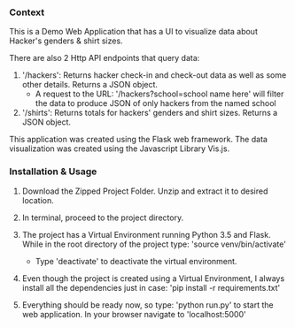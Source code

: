 ### Context

This is a Demo Web Application that has a UI to visualize data about Hacker's genders & shirt sizes.

There are also 2 Http API endpoints that query data:
1. '/hackers': Returns hacker check-in and check-out data as well as some other details. Returns a JSON object.
	- A request to the URL: '/hackers?school=school name here' will filter the data to produce JSON of only hackers from the named school
2. '/shirts': Returns totals for hackers' genders and shirt sizes. Returns a JSON object.

This application was created using the Flask web framework. The data visualization was created using the Javascript Library Vis.js.

### Installation & Usage

1. Download the Zipped Project Folder. Unzip and extract it to desired location.

2. In terminal, proceed to the project directory.

3. The project has a Virtual Environment running Python 3.5 and Flask. While in the root directory of the project type: 'source venv/bin/activate'
	- Type 'deactivate' to deactivate the virtual environment.

4. Even though the project is created using a Virtual Environment, I always install all the dependencies just in case: 'pip install -r requirements.txt'

5. Everything should be ready now, so type: 'python run.py' to start the web application. In your browser navigate to 'localhost:5000'
